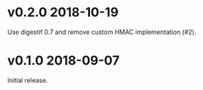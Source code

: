v0.2.0 2018-10-19
=================

Use digestif 0.7 and remove custom HMAC implementation (#2).

v0.1.0 2018-09-07
=================

Initial release.
